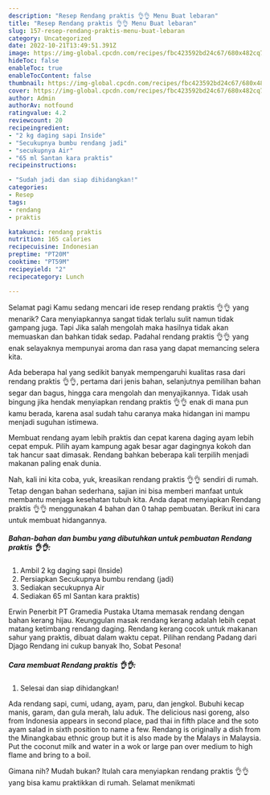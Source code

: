 ```yaml
---
description: "Resep Rendang praktis 👌👌 Menu Buat lebaran"
title: "Resep Rendang praktis 👌👌 Menu Buat lebaran"
slug: 157-resep-rendang-praktis-menu-buat-lebaran
category: Uncategorized
date: 2022-10-21T13:49:51.391Z
image: https://img-global.cpcdn.com/recipes/fbc423592bd24c67/680x482cq70/rendang-praktis-foto-resep-utama.jpg
hideToc: false
enableToc: true
enableTocContent: false
thumbnail: https://img-global.cpcdn.com/recipes/fbc423592bd24c67/680x482cq70/rendang-praktis-foto-resep-utama.jpg
cover: https://img-global.cpcdn.com/recipes/fbc423592bd24c67/680x482cq70/rendang-praktis-foto-resep-utama.jpg
author: Admin
authorAv: notfound
ratingvalue: 4.2
reviewcount: 20
recipeingredient:
- "2 kg daging sapi Inside"
- "Secukupnya bumbu rendang jadi"
- "secukupnya Air"
- "65 ml Santan kara praktis"
recipeinstructions:

- "Sudah jadi dan siap dihidangkan!"
categories:
- Resep
tags:
- rendang
- praktis

katakunci: rendang praktis 
nutrition: 165 calories
recipecuisine: Indonesian
preptime: "PT20M"
cooktime: "PT59M"
recipeyield: "2"
recipecategory: Lunch

---
```



Selamat pagi Kamu sedang mencari ide resep rendang praktis 👌👌 yang menarik? Cara menyiapkannya sangat tidak terlalu sulit namun tidak gampang juga. Tapi Jika salah mengolah maka hasilnya tidak akan memuaskan dan bahkan tidak sedap. Padahal rendang praktis 👌👌 yang enak selayaknya mempunyai aroma dan rasa yang dapat memancing selera kita.


Ada beberapa hal yang sedikit banyak mempengaruhi kualitas rasa dari rendang praktis 👌👌, pertama dari jenis bahan, selanjutnya pemilihan bahan segar dan bagus, hingga cara mengolah dan menyajikannya. Tidak usah bingung jika hendak menyiapkan rendang praktis 👌👌 enak di mana pun kamu berada, karena asal sudah tahu caranya maka hidangan ini mampu menjadi suguhan istimewa.

Membuat rendang ayam lebih praktis dan cepat karena daging ayam lebih cepat empuk. Pilih ayam kampung agak besar agar dagingnya kokoh dan tak hancur saat dimasak. Rendang bahkan beberapa kali terpilih menjadi makanan paling enak dunia.


Nah, kali ini kita coba, yuk, kreasikan rendang praktis 👌👌 sendiri di rumah. Tetap dengan bahan sederhana, sajian ini bisa memberi manfaat untuk membantu menjaga kesehatan tubuh kita. Anda dapat menyiapkan Rendang praktis 👌👌 menggunakan 4 bahan dan 0 tahap pembuatan. Berikut ini cara untuk membuat hidangannya.

<!--inarticleads1-->

##### Bahan-bahan dan bumbu yang dibutuhkan untuk pembuatan Rendang praktis 👌👌:

1. Ambil 2 kg daging sapi (Inside)
1. Persiapkan Secukupnya bumbu rendang (jadi)
1. Sediakan secukupnya Air
1. Sediakan 65 ml Santan kara praktis)


Erwin Penerbit PT Gramedia Pustaka Utama memasak rendang dengan bahan kerang hijau. Keunggulan masak rendang kerang adalah lebih cepat matang ketimbang rendang daging. Rendang kerang cocok untuk makanan sahur yang praktis, dibuat dalam waktu cepat. Pilihan rendang Padang dari Djago Rendang ini cukup banyak lho, Sobat Pesona! 

<!--inarticleads2-->

##### Cara membuat Rendang praktis 👌👌:


1. Selesai dan siap dihidangkan!

Ada rendang sapi, cumi, udang, ayam, paru, dan jengkol. Bubuhi kecap manis, garam, dan gula merah, lalu aduk. The delicious nasi goreng, also from Indonesia appears in second place, pad thai in fifth place and the soto ayam salad in sixth position to name a few. Rendang is originally a dish from the Minangkabau ethnic group but it is also made by the Malays in Malaysia. Put the coconut milk and water in a wok or large pan over medium to high flame and bring to a boil. 

Gimana nih? Mudah bukan? Itulah cara menyiapkan rendang praktis 👌👌 yang bisa kamu praktikkan di rumah. Selamat menikmati
